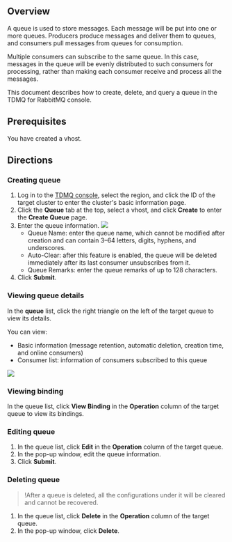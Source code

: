 ## Overview

A queue is used to store messages. Each message will be put into one or more queues. Producers produce messages and deliver them to queues, and consumers pull messages from queues for consumption.

Multiple consumers can subscribe to the same queue. In this case, messages in the queue will be evenly distributed to such consumers for processing, rather than making each consumer receive and process all the messages.

This document describes how to create, delete, and query a queue in the TDMQ for RabbitMQ console.

## Prerequisites

You have created a vhost.

## Directions

### Creating queue

1. Log in to the [TDMQ console](https://console.cloud.tencent.com/tdmq), select the region, and click the ID of the target cluster to enter the cluster's basic information page.
2. Click the **Queue** tab at the top, select a vhost, and click **Create** to enter the **Create Queue** page.
3. Enter the queue information.
  ![](https://qcloudimg.tencent-cloud.cn/raw/79a277e65f947a9b2e8c29702bd66a15.png)
   - Queue Name: enter the queue name, which cannot be modified after creation and can contain 3–64 letters, digits, hyphens, and underscores.
   - Auto-Clear: after this feature is enabled, the queue will be deleted immediately after its last consumer unsubscribes from it.
   - Queue Remarks: enter the queue remarks of up to 128 characters.
4. Click **Submit**.

### Viewing queue details

In the **queue** list, click the right triangle on the left of the target queue to view its details.

You can view:

- Basic information (message retention, automatic deletion, creation time, and online consumers)
- Consumer list: information of consumers subscribed to this queue

![](https://qcloudimg.tencent-cloud.cn/raw/21c4b69fddfe139c03f86f00c5daf38a.png)

### Viewing binding

In the queue list, click **View Binding** in the **Operation** column of the target queue to view its bindings.

### Editing queue

1. In the queue list, click **Edit** in the **Operation** column of the target queue.
2. In the pop-up window, edit the queue information.
3. Click **Submit**.

### Deleting queue

> !After a queue is deleted, all the configurations under it will be cleared and cannot be recovered.

1. In the queue list, click **Delete** in the **Operation** column of the target queue.
2. In the pop-up window, click **Delete**.
